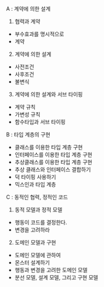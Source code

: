 A : 계약에 의한 설계
1. 협력과 계약
- 부수효과를 명시적으로
- 계약
2. 계약에 의한 설계
- 사전조건
- 사후조건
- 불변식
3. 계약에 의한 설계와 서브 타이핑
- 계약 규칙
- 가변성 규칙
- 함수타입과 서브 타이핑

B : 타입 계층의 구현
- 클래스를 이용한 타입 계층 구현
- 인터페이스를 이용한 타입 계층 구현
- 추상클래스를 이용한 타입 계층 구현
- 추상 클래스와 인터페이스 결합하기
- 덕 타이핑 사용하기
- 믹스인과 타입 계층

C : 동적인 협력, 정적인 코드
1. 동적 모델과 정적 모델
- 행동이 코드를 결정한다.
- 변경을 고려하라
2. 도메인 모델과 구현
- 도메인 모델에 관하여
- 몬스터 설계하기
- 행동과 변경을 고려한 도메인 모델
- 분선 모델, 설계 모델, 그리고 구현 모델